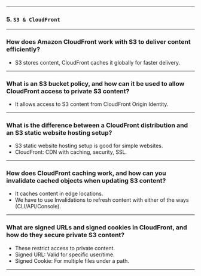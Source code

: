 
---
### 5. `S3 & CloudFront`
---
### How does Amazon CloudFront work with S3 to deliver content efficiently?
- S3 stores content, CloudFront caches it globally for faster delivery.
---
### What is an S3 bucket policy, and how can it be used to allow CloudFront access to private S3 content?
- It allows access to S3 content from CloudFront Origin Identity.
---
### What is the difference between a CloudFront distribution and an S3 static website hosting setup?
- S3 static website hosting setup is good for simple websites.
- CloudFront: CDN with caching, security, SSL.
---
### How does CloudFront caching work, and how can you invalidate cached objects when updating S3 content?
- It caches content in edge locations.
- We have to use Invalidations to refresh content with either of the ways (CLI/API/Console).
---
### What are signed URLs and signed cookies in CloudFront, and how do they secure private S3 content?
- These restrict access to private content.
- Signed URL: Valid for specific user/time.
- Signed Cookie: For multiple files under a path.
---